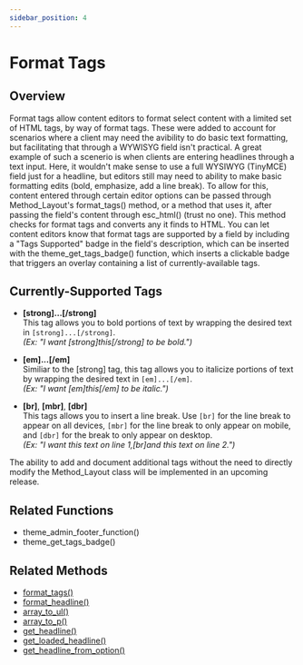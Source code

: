 ```yaml
---
sidebar_position: 4
---
```


# Format Tags

## Overview

Format tags allow content editors to format select content with a limited set of HTML tags, by way of format tags. These were added to account for scenarios where a client may need the avibility to do basic text formatting, but facilitating that through a WYWISYG field isn't practical. A great example of such a scenerio is when clients are entering headlines through a text input. Here, it wouldn't make sense to use a full WYSIWYG (TinyMCE) field just for a headline, but editors still may need to ability to make basic formatting edits (bold, emphasize, add a line break). To allow for this, content entered through certain editor options can be passed through Method_Layout's format_tags() method, or a method that uses it, after passing the field's content through esc_html() (trust no one). This method checks for format tags and converts any it finds to HTML. You can let content editors know that format tags are supported by a field by including a "Tags Supported" badge in the field's description, which can be inserted with the theme_get_tags_badge() function, which inserts a clickable badge that triggers an overlay containing a list of currently-available tags. 

## Currently-Supported Tags
  
- **\[strong\]...\[/strong\]**  
This tag allows you to bold portions of text by wrapping the desired text in `[strong]...[/strong]`.  
_(Ex: "I want \[strong\]this\[/strong\] to be bold.")_  
  
- **\[em\]...\[/em\]**  
Similiar to the \[strong\] tag, this tag allows you to italicize portions of text by wrapping the desired text in `[em]...[/em]`.  
_(Ex: "I want \[em\]this\[/em\] to be italic.")_  
  
- **\[br\]**, **\[mbr\]**, **\[dbr\]**  
This tags allows you to insert a line break. Use `[br]` for the line break to appear on all devices, `[mbr]` for the line break to only appear on mobile, and `[dbr]` for the break to only appear on desktop.  
_(Ex: "I want this text on line 1,\[br\]and this text on line 2.")_

The ability to add and document additional tags without the need to directly modify the Method_Layout class will be implemented in an upcoming release.

## Related Functions
- theme_admin_footer_function()
- theme_get_tags_badge()
  
## Related Methods
- [format_tags()](/docs/method-layout/methods/format_tags())
- [format_headline()](/docs/method-layout/methods/format_headline())
- [array_to_ul()](/docs/method-layout/methods/array_to_ul())
- [array_to_p()](/docs/method-layout/methods/array_to_p())
- [get_headline()](/docs/method-layout/methods/get_headline())
- [get_loaded_headline()](/docs/method-layout/methods/get_loaded_headline())
- [get_headline_from_option()](/docs/method-layout/methods/get_headline_from_option())